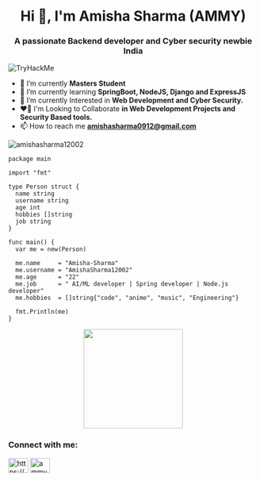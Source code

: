 <h1 align="center">Hi 👋, I'm Amisha Sharma (AMMY)</h1>
<h3 align="center">A passionate Backend developer and Cyber security newbie India</h3>
<img src="https://tryhackme-badges.s3.amazonaws.com/ammycodes.png" alt="TryHackMe">



</p>
<div>

- 🔭 I’m currently **Masters Student**
- 🌱 I’m currently learning **SpringBoot, NodeJS, Django and ExpressJS**
- 👀 I’m currently Interested in **Web Development and Cyber Security.**
- ❤️‍🔥 I'm Looking to Collaborate **in Web Development Projects and Security Based tools.**
- 📫 How to reach me **amishasharma0912@gmail.com**

<p align="left"> <img src="https://komarev.com/ghpvc/?username=amishasharma12002&label=Profile%20views&color=0e75b6&style=flat" alt="amishasharma12002" /> 

```GoLang
package main

import "fmt"

type Person struct {
  name string
  username string
  age int
  hobbies []string
  job string
}

func main() {
  var me = new(Person)
  
  me.name     = "Amisha-Sharma"
  me.username = "AmishaSharma12002"
  me.age      = "22"
  me.job      = " AI/ML developer | Spring developer | Node.js developer"
  me.hobbies  = []string{"code", "anime", "music", "Engineering"}
  
  fmt.Println(me)
}
```
  <div align="center">
  <img height="200" src="https://media1.giphy.com/media/v1.Y2lkPTc5MGI3NjExazZyeTQyZzNxNmlhMHE5ZG9qNjlyYWF6YjhqbXEzY2JrN3l0NTJ4YiZlcD12MV9pbnRlcm5hbF9naWZfYnlfaWQmY3Q9Zw/kz6cm1kKle2MYkHtJF/giphy.gif"  />
</div>
</div>


<h3 align="left">Connect with me:</h3>
<p align="left">
<a href="https://linkedin.com/in/https://www.linkedin.com/in/amisha-sharma-6470ab1b4/" target="blank"><img align="center" src="https://raw.githubusercontent.com/rahuldkjain/github-profile-readme-generator/master/src/images/icons/Social/linked-in-alt.svg" alt="https://www.linkedin.com/in/amisha-sharma-6470ab1b4/" height="30" width="40" /></a>
<a href="https://instagram.com/ammycodes" target="blank"><img align="center" src="https://raw.githubusercontent.com/rahuldkjain/github-profile-readme-generator/master/src/images/icons/Social/instagram.svg" alt="ammycodes" height="30" width="40" /></a>
</p>




